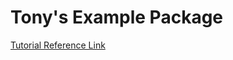 # Tony's Example Package

[Tutorial Reference Link](https://packaging.python.org/en/latest/tutorials/packaging-projects/)

